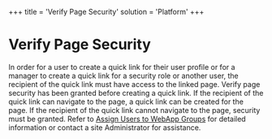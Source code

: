 +++
title = 'Verify Page Security'
solution = 'Platform'
+++

# Verify Page Security

In order for a user to create a quick link for their user profile or for
a manager to create a quick link for a security role or another user,
the recipient of the quick link must have access to the linked page.
Verify page security has been granted before creating a quick link. If
the recipient of the quick link can navigate to the page, a quick link
can be created for the page. If the recipient of the quick link cannot
navigate to the page, security must be granted. Refer to [Assign Users
to WebApp Groups](Assign_Users_to_WebApp_Groups.htm) for detailed
information or contact a site Administrator for assistance.
